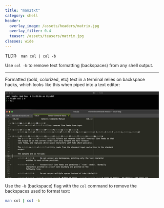 ```yaml
---
title: "man2txt"
category: shell
header:
  overlay_image: /assets/headers/matrix.jpg
  overlay_filter: 0.4
  teaser: /assets/teasers/matrix.jpg
classes: wide
---
```


TLDR: &nbsp; `man col | col -b`

Use `col -b` to remove text formatting (backspaces) from any shell output.

---

Formatted (bold, colorized, etc) text in a terminal relies on backspace hacks, which looks like this when piped into a text editor:

![](/assets/ss/man2txt.jpg)

Use the `-b` (backspace) flag with the `col` command to remove the backspaces used to format text:

```zsh
man col | col -b
```

